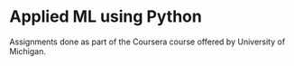 # Applied ML using Python

Assignments done as part of the Coursera course offered by University of Michigan. 

